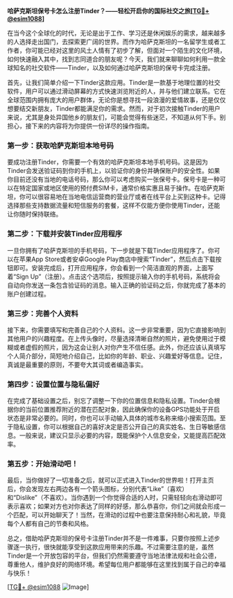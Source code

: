 **哈萨克斯坦保号卡怎么注册Tinder？——轻松开启你的国际社交之旅[[TG💪+ @esim1088](https://t.me/s/esim1088)]**

在当今这个全球化的时代，无论是出于工作、学习还是休闲娱乐的需求，越来越多的人选择走出国门，去探索更广阔的世界。而作为哈萨克斯坦的一名留学生或者工作者，你可能已经对这里的风土人情有了初步了解，但面对一个陌生的文化环境，如何快速融入其中，找到志同道合的朋友呢？今天，我们就来聊聊如何利用一款全球知名的社交软件——Tinder，以及如何通过哈萨克斯坦的保号卡完成注册。

首先，让我们简单介绍一下Tinder这款应用。Tinder是一款基于地理位置的社交软件，用户可以通过滑动屏幕的方式快速浏览附近的人，并与他们建立联系。它在全球范围内拥有庞大的用户群体，无论你是想寻找一段浪漫的爱情故事，还是仅仅想要结交新朋友，Tinder都能满足你的需求。然而，对于初次接触Tinder的用户来说，尤其是身处异国他乡的朋友们，可能会觉得有些迷茫，不知道从何下手。别担心，接下来的内容将为你提供一份详尽的操作指南。

### 第一步：获取哈萨克斯坦本地号码

要成功注册Tinder，你需要一个有效的哈萨克斯坦本地手机号码。这是因为Tinder会发送验证码到你的手机上，以验证你的身份并确保账户的安全性。如果你目前还没有当地的电话号码，那么你可以考虑购买一张保号卡。保号卡是一种可以在特定国家或地区使用的预付费SIM卡，通常价格实惠且易于操作。在哈萨克斯坦，你可以很容易地在当地电信运营商的营业厅或者在线平台上买到这种卡。记得选择那些支持数据流量和短信服务的套餐，这样不仅能方便你使用Tinder，还能让你随时保持联络。

### 第二步：下载并安装Tinder应用程序

一旦你拥有了哈萨克斯坦的手机号码，下一步就是下载Tinder应用程序了。你可以在苹果App Store或者安卓Google Play商店中搜索“Tinder”，然后点击下载按钮即可。安装完成后，打开应用程序，你会看到一个简洁直观的界面，上面写着“Sign Up”（注册）。点击这个选项后，按照提示输入你的手机号码，系统将会自动向你发送一条包含验证码的消息。输入正确的验证码之后，你就完成了基本的账户创建过程。

### 第三步：完善个人资料

接下来，你需要填写和完善自己的个人资料。这一步非常重要，因为它直接影响到其他用户的兴趣程度。在上传头像时，尽量选择清晰自然的照片，避免使用过于模糊或者虚假的照片，因为这会让别人对你产生不信任感。此外，你还应该认真填写个人简介部分，简短地介绍自己，比如你的年龄、职业、兴趣爱好等信息。记住，真诚是最重要的原则，不要夸大其词或者编造事实。

### 第四步：设置位置与隐私偏好

在完成了基础设置之后，别忘了调整一下你的位置信息和隐私设置。Tinder会根据你的当前位置推荐附近的潜在匹配对象，因此确保你的设备GPS功能处于开启状态是非常必要的。同时，你也可以手动输入具体的城市名称来缩小搜索范围。至于隐私设置，你可以根据自己的喜好决定是否公开自己的真实姓名、生日等敏感信息。一般来说，建议只显示必要的内容，既能保护个人信息安全，又能提高匹配效率。

### 第五步：开始滑动吧！

最后，当你做好了一切准备之后，就可以正式进入Tinder的世界啦！打开主页后，你会发现左右两边各有一个箭头图标，分别代表“Like”（喜欢）和“Dislike”（不喜欢）。当你遇到一个你觉得合适的人时，只需轻轻向右滑动即可表示喜欢；如果对方也对你表达了同样的好感，那么恭喜你，你们之间就会形成一个匹配，可以开始聊天了！当然，在滑动的过程中也要注意保持耐心和礼貌，毕竟每个人都有自己的节奏和风格。

总之，借助哈萨克斯坦的保号卡注册Tinder并不是一件难事，只要你按照上述步骤逐一执行，很快就能享受到这款应用带来的乐趣。不过需要注意的是，虽然Tinder是一个开放包容的平台，但我们仍然需要遵守当地法律法规和社会公德，尊重他人，维护良好的网络环境。希望每位用户都能够在这里找到属于自己的幸福与快乐！

[[TG💪+ @esim1088](https://t.me/s/esim1088) ![Image](https://i.postimg.cc/4NQfJmqS/Snipaste-2025-05-13-00-14-12.png)]